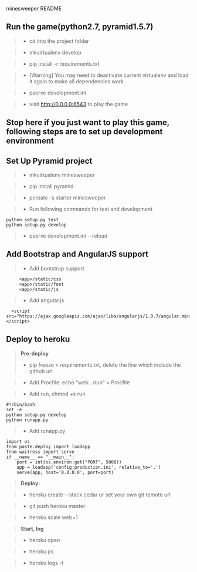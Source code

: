 minesweeper README

Run the game(python2.7, pyramid1.5.7)
------------
>- cd into the project folder

>- mkvirtualenv develop

>- pip install -r requirements.txt

>- [Warning] You may need to deactivate current virtualenv and load it again to make all dependencies work

>- pserve development.ini

>- visit http://0.0.0.0:6543 to play the game

Stop here if you just want to play this game, following steps are to set up development environment
----------------------------------------------------------------------------------------------------

Set Up Pyramid project
----------------------

>- mkvirtualenv minesweeper

>- pip install pyramid

>- pcreate -s starter minesweeper

>- Run following commands for test and development
```
python setup.py test
python setup.py develop
```
>- pserve development.ini --reload


Add Bootstrap and AngularJS support
-----------------------------------
>- Add bootstrap support
```
     <app>/static/css
     <app>/static/font
     <app>/static/js
```
>- Add angular.js
```
  <script src="https://ajax.googleapis.com/ajax/libs/angularjs/1.0.7/angular.min.js"></script>
```

Deploy to heroku
----------------
>**Pre-deploy**
>- pip  freeze > requirements.txt, delete the line which include the github url

>- Add Procfile:  echo "web: ./run" > Procfile

>- Add run, chmod +x run
```
#!/bin/bash
set -e
python setup.py develop
python runapp.py
```

>- Add runapp.py
```
import os
from paste.deploy import loadapp
from waitress import serve
if __name__ == "__main__":
    port = int(os.environ.get("PORT", 5000))
    app = loadapp('config:production.ini', relative_to='.')
    serve(app, host='0.0.0.0', port=port)
```

>**Deploy:**

>- heroku create --stack cedar or set your own git remote url

>- git push heroku master

>- heroku scale web=1

>**Start, log**

>- heroku open

>- heroku ps

>- heroku logs -t